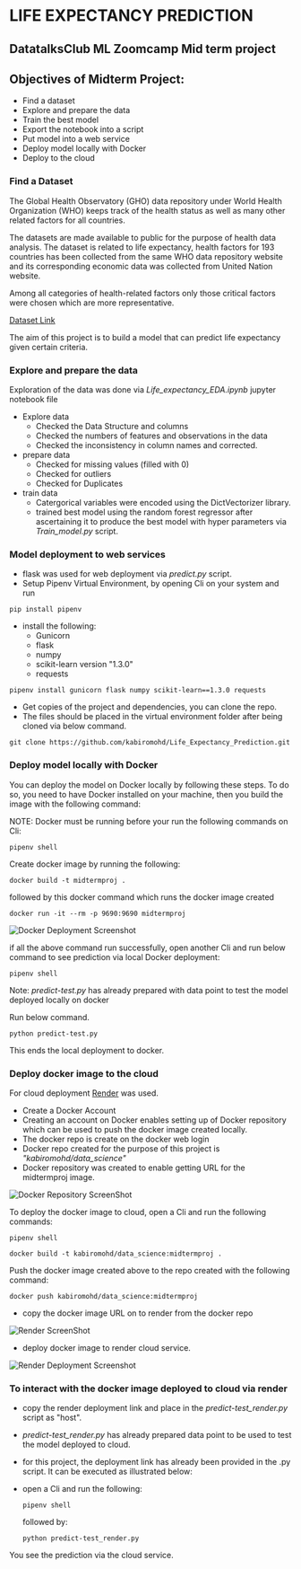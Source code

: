 # LIFE EXPECTANCY PREDICTION
## DatatalksClub ML Zoomcamp Mid term project
## Objectives of Midterm Project:
- Find a dataset
- Explore and prepare the data
- Train the best model
- Export the notebook into a script
- Put model into a web service
- Deploy model locally with Docker
- Deploy to the cloud
  
### Find a Dataset
The Global Health Observatory (GHO) data repository under World Health Organization (WHO) keeps track of the health status as well as many other related factors for all countries. 

The datasets are made available to public for the purpose of health data analysis. The dataset is related to life expectancy, health factors for 193 countries has been collected from the same WHO data repository website and its corresponding economic data was collected from United Nation website. 

Among all categories of health-related factors only those critical factors were chosen which are more representative.

 [Dataset Link](https://www.kaggle.com/competitions/oht-ibadan-bootcamp-capstone-open-house/data)

The aim of this project is to build a model that can predict life expectancy given certain criteria.

### Explore and prepare the data
Exploration of the data was done via *Life_expectancy_EDA.ipynb* jupyter notebook file
- Explore data
  - Checked the Data Structure and columns
  - Checked the numbers of features and observations in the data
  - Checked the inconsistency in column names and corrected.
- prepare data
  - Checked for missing values (filled with 0)
  - Checked for outliers
  - Checked for Duplicates
- train data
  - Catergorical variables were encoded using the DictVectorizer library.
  - trained best model using the random forest regressor after ascertaining it to produce the best model with hyper parameters via *Train_model.py* script.
    
### Model deployment to web services
- flask was used for web deployment via *predict.py* script.
- Setup Pipenv Virtual Environment, by opening Cli on your system and run
  
```
pip install pipenv
```

- install the following:
  - Gunicorn
  - flask
  - numpy
  - scikit-learn version "1.3.0"
  - requests
    
```
pipenv install gunicorn flask numpy scikit-learn==1.3.0 requests
```
- Get copies of the project and dependencies, you can clone the repo.
- The files should be placed in the virtual environment folder after being cloned via below command.

```
git clone https://github.com/kabiromohd/Life_Expectancy_Prediction.git
```

### Deploy model locally with Docker
You can deploy the model on Docker locally by following these steps.
To do so, you need to have Docker installed on your machine, then you build the image with the following command:

NOTE: Docker must be running before your run the following commands on Cli:

```
pipenv shell
```

Create docker image by running the following:

```
docker build -t midtermproj .
```

followed by this docker command which runs the docker image created

```
docker run -it --rm -p 9690:9690 midtermproj
```
![Docker Deployment Screenshot](https://github.com/kabiromohd/Midtermproject/assets/121871052/05d1babe-0150-4ec3-b082-be8ee14a9b7a)

if all the above command run successfully, open another Cli and run below command to see prediction via local Docker deployment:

```
pipenv shell
```

Note: *predict-test.py* has already prepared with data point to test the model deployed locally on docker

Run below command. 

```
python predict-test.py
```

This ends the local deployment to docker.

### Deploy docker image to the cloud
For cloud deployment [Render](render.com) was used.

- Create a Docker Account 
- Creating an account on Docker enables setting up of Docker repository which can be used to push the docker image created locally.
- The docker repo is create on the docker web login
- Docker repo created for the purpose of this project is *"kabiromohd/data_science"*
- Docker repository was created to enable getting URL for the midtermproj image.
 
![Docker Repository ScreenShot](https://github.com/kabiromohd/Midtermproject/assets/121871052/da00eda3-1bdd-43ef-9921-0d0ff1dd7d35)

To deploy the docker image to cloud, open a Cli and run the following commands:

```
pipenv shell
```

```
docker build -t kabiromohd/data_science:midtermproj .
```

Push the docker image created above to the repo created with the following command:

```
docker push kabiromohd/data_science:midtermproj
```

- copy the docker image URL on to render from the docker repo
  
![Render ScreenShot](https://github.com/kabiromohd/Midtermproject/assets/121871052/9766ac9a-d7e3-4929-b3df-b53e4e2d6d59)

- deploy docker image to render cloud service.
  
![Render Deployment Screenshot](https://github.com/kabiromohd/Midtermproject/assets/121871052/1a77dce5-a7e8-404f-8443-a92d0d376907)
  
### To interact with the docker image deployed to cloud via render
- copy the render deployment link and place in the *predict-test_render.py* script as "host".
- *predict-test_render.py* has already prepared data point to be used to test the model deployed to cloud.
- for this project, the deployment link has already been provided in the .py script. It can be executed as illustrated below:
  
- open a Cli and run the following: 

  ```
  pipenv shell
  ```

  followed by:
  
  ```
  python predict-test_render.py
  ```

You see the prediction via the cloud service.
